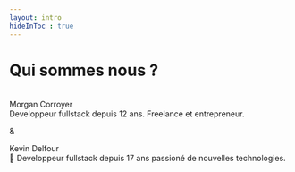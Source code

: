 ```yaml
---
layout: intro
hideInToc : true
---
```


# Qui sommes nous ?

<br/>
<span class="text-orange-500 text-2xl">Morgan Corroyer</span>
<br/>
<span class="text-xs text-gray-500">
    Developpeur fullstack depuis 12 ans. Freelance et entrepreneur.
</span>

& 

<span class="text-orange-500 text-2xl">Kevin Delfour</span>
<br/>
<span class="text-xs text-gray-500">
🚀 Developpeur fullstack depuis 17 ans passioné de nouvelles technologies.
</span>